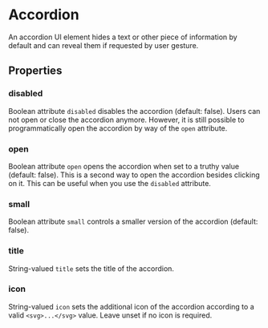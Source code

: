 # Accordion

An accordion UI element hides a text or other piece of information by default and can reveal them if requested by user gesture.

## Properties

### disabled

Boolean attribute `disabled` disables the accordion (default: false). Users can not open or close the accordion anymore. However, it is still possible to programmatically open the accordion by way of the `open` attribute.

### open

Boolean attribute `open` opens the accordion when set to a truthy value (default: false). This is a second way to open the accordion besides clicking on it. This can be useful when you use the `disabled` attribute.

### small

Boolean attribute `small` controls a smaller version of the accordion (default: false).

### title

String-valued `title` sets the title of the accordion.

### icon

String-valued `icon` sets the additional icon of the accordion according to a valid `<svg>...</svg>` value. Leave unset if no icon is required.
